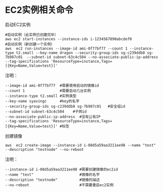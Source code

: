# EC2实例相关命令
  
启动EC2实例

    #启动实例（此实例已创建完毕）
    aws ec2 start-instances --instance-ids i-1234567890abcdef0  
    #启动实例（新创建一个实例）
    aws  ec2 run-instances --image-id ami-0f77bf77 --count 1 --instance-type t2.small --key-name dragon --security-group-ids sg-c239ddb8 sg-7b987c01  --subnet-id subnet-63c4c504 --no-associate-public-ip-address --tag-specifications 'ResourceType=instance,Tags=[{Key=Name,Value=test}]'


注明：

    --image-id ami-0f77bf77  #需要使用启动的镜像id
    --count 1                #需要启动几台实例
    --instance-type t2.small #实例类型
    --key-name syavingc      #key的名字
    --security-group-ids sg-c239ddb8 sg-7b987c01   #安全组id
    --subnet-id subnet-63c4c504    #子网id
    --no-associate-public-ip-address  #没有公有IP
    --tag-specifications 'ResourceType=instance,Tags=[{Key=Name,Value=test}]' #标签


创建镜像

    aws  ec2 create-image --instance-id i-08d5a59aa3211ee98 --name "test" --description "testnode" --no-reboot

注明：
   
    --instance-id i-08d5a59aa3211ee98 #需要创建镜像的ec2id
    --name "test"                     #镜像的名字
    --description "testnode"          #镜像的描述
    --no-reboot                       #不需要重启ec2实例
    
    